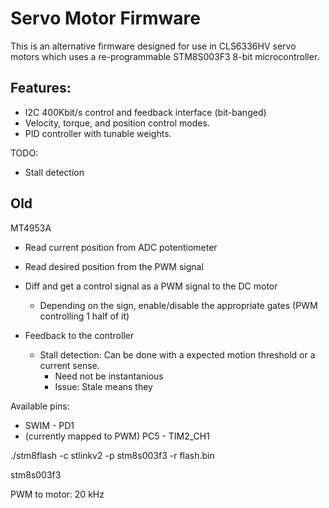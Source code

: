 # Servo Motor Firmware

This is an alternative firmware designed for use in CLS6336HV servo motors which uses a re-programmable STM8S003F3 8-bit microcontroller.

## Features:

- I2C 400Kbit/s control and feedback interface (bit-banged)
- Velocity, torque, and position control modes.
- PID controller with tunable weights.

TODO:
- Stall detection


## Old


MT4953A

- Read current position from ADC potentiometer
- Read desired position from the PWM signal
- Diff and get a control signal as a PWM signal to the DC motor 
    - Depending on the sign, enable/disable the appropriate gates (PWM controlling 1 half of it)

- Feedback to the controller
    - Stall detection: Can be done with a expected motion threshold or a current sense.
        - Need not be instantanious
        - Issue: Stale means they 


Available pins:
- SWIM - PD1
- (currently mapped to PWM) PC5 - TIM2_CH1


./stm8flash -c stlinkv2 -p stm8s003f3 -r flash.bin

stm8s003f3


PWM to motor: 20 kHz 